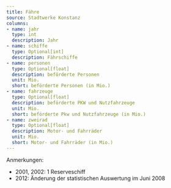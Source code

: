 ```yaml
---
title: Fähre
source: Stadtwerke Konstanz
columns:
- name: jahr
  type: int
  description: Jahr
- name: schiffe
  type: Optional[int]
  description: Fährschiffe
- name: personen
  type: Optional[float]
  description: beförderte Personen
  unit: Mio.
  short: beförderte Personen (in Mio.)
- name: fahrzeuge
  type: Optional[float]
  description: beförderte PKW und Nutzfahrzeuge
  unit: Mio.
  short: beförderte Pkw und Nutzfahrzeuge (in Mio.)
- name: zweirad
  type: Optional[float]
  description: Motor- und Fahrräder
  unit: Mio.
  short: Motor- und Fahrräder (in Mio.)
---
```

Anmerkungen:

- 2001, 2002: 1 Reserveschiff
- 2012: Änderung der statistischen Auswertung im Juni 2008
